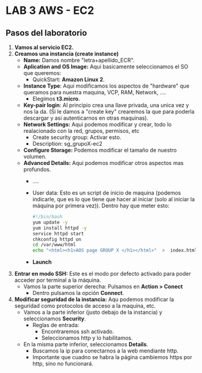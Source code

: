 # LAB 3 AWS - EC2

## Pasos del laboratorio

1. **Vamos al servicio EC2.**
2. **Creamos una instancia (create instance)**
    - **Name:** Damos nombre "letra+apellido_ECR".
    - **Aplication and OS Image:** Aqui basicamente seleccionamos el SO que queremos:
        - QuickStart: **Amazon Linux 2**.
    - **Instance Type**: Aqui modificamos los aspectos de "hardware" que queramos para nuestra maquina, VCP, RAM, Network, .... 
        - Elegimos **t3.micro**.
    - **Key-pair login**: Al principio crea una llave privada, una unica vez y nos la da.
    (Si le damos a "create key" crearemos la que para poderla descargar y asi autenticarnos en otras maquinas).
    - **Network Settings:** Aqui podemos modificar y crear, todo lo realacionado con la red, grupos, permisos, etc
        - Create security group: Activar esto.
        - Description: sg_grupoX-ec2
    - **Configure Storage:** Podemos modificar el tamaño de nuestro volumen.
    - **Advanced Details:** Aqui podemos modificar otros aspectos mas profundos.
        - ....
        - User data: Esto es un script de inicio de maquina (podemos indicarle, que es lo que tiene que hacer al iniciar (solo al iniciar la máquina por primera vez)).
        Dentro hay que meter esto:

            ```bash
            #!/bin/bash
            yum update -y
            yum install httpd -y
            service httpd start
            chkconfig httpd on
            cd /var/www/html
            echo "<html><h1>AOS page GROUP X </h1></html>"  >  index.html
            ```

        - **Launch**
3. **Entrar en modo SSH:** Este es el modo por defecto activado para poder acceder por terminal a la máquina.
    - Vamos la parte superior derecha:
        Pulsamos en **Action > Conect**
        - Dentro pulsamos la opción **Connect**.
4. **Modificar seguridad de la instancia:** Aqu podemos modificar la seguridad como protocolos de acceso a la maquina, etc.
    - Vamos a la parte inferior (justo debajo de la instancia) y seleccionamos **Security**.
        - Reglas de entrada:
            - Encontraremos ssh activado.
            - Seleccionamos http y lo habilitamos.
    - En la misma parte inferior, seleccionamos **Details**.
        - Buscamos la ip para conectarnos a la web mendiante http.
        - Importante que cuadno se habra la página cambiemos https por http, sino no funcionará.
